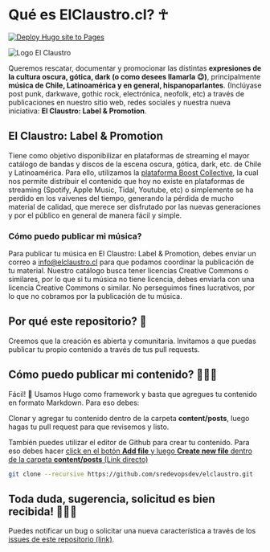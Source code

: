# Qué es ElClaustro.cl? ☥

[![Deploy Hugo site to Pages](https://github.com/sredevopsdev/elclaustro/actions/workflows/hugo.yml/badge.svg?branch=main)](https://github.com/sredevopsdev/elclaustro/actions/workflows/hugo.yml)

![Logo El Claustro](https://github.com/sredevopsdev/elclaustro/raw/main/content/wp-content/uploads/2020/08/cropped-banner-light-333x111.png)

Queremos rescatar, documentar y promocionar las distintas **expresiones de la cultura oscura, gótica, dark (o como desees llamarla 😉)**, principalmente **música de Chile, Latinoamérica y en general, hispanoparlantes**. (Inclúyase post punk, darkwave, gothic rock, electrónica, neofolk, etc) a través de publicaciones en nuestro sitio web, redes sociales y nuestra nueva iniciativa: **El Claustro: Label & Promotion**.

## El Claustro: Label & Promotion

Tiene como objetivo disponibilizar en plataformas de streaming el mayor catálogo de bandas y discos de la escena oscura, gótica, dark, etc. de Chile y Latinoamérica. Para ello, utilizamos la [plataforma Boost Collective](https://platform.boost-collective.com/), la cual nos permite distribuir el contenido que hoy no existe en plataformas de streaming (Spotify, Apple Music, Tidal, Youtube, etc) o simplemente se ha perdido en los vaivenes del tiempo, generando la pérdida de mucho material de calidad, que merece ser disfrutado por las nuevas generaciones y por el público en general de manera fácil y simple.

### Cómo puedo publicar mi música?

Para publicar tu música en El Claustro: Label & Promotion, debes enviar un correo a info@elclaustro.cl para que podamos coordinar la publicación de tu material. Nuestro catálogo busca tener licencias Creative Commons o similares, por lo que si tu música no tiene licencia, debes enviarla con una licencia Creative Commons o similar.
No perseguimos fines lucrativos, por lo que no cobramos por la publicación de tu música.

## Por qué este repositorio? 🦇

Creemos que la creación es abierta y comunitaria. Invitamos a que puedas publicar tu propio contenido a través de tus pull requests.

## Cómo puedo publicar mi contenido? 🧛🏻‍♂️

Fácil! 👻 Usamos Hugo como framework y basta que agregues tu contenido en formato Markdown. Para eso debes:

Clonar y agregar tu contenido dentro de la carpeta **content/posts**, luego hagas tu pull request para que revisemos y listo.

También puedes utilizar el editor de Github para crear tu contenido. Para eso debes hacer [click en el botón **Add file** y luego **Create new file** dentro de la carpeta **content/posts** (Link directo)](https://github.com/sredevopsdev/elclaustro/new/main/content/posts)

```bash
git clone --recursive https://github.com/sredevopsdev/elclaustro.git
```

## Toda duda, sugerencia, solicitud es bien recibida! 🧛🏻‍♀️

Puedes notificar un bug o solicitar una nueva característica a través de los [issues de este repositorio (link)](https://github.com/sredevopsdev/elclaustro/issues/new/choose).
